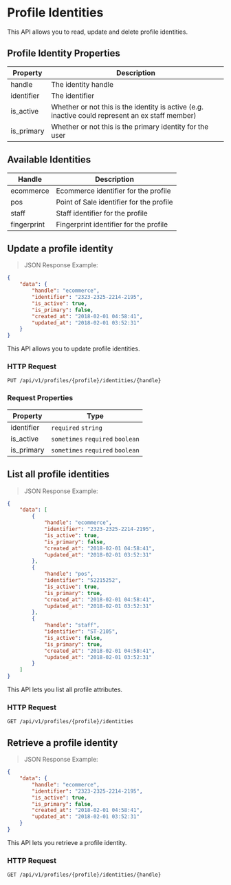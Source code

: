# Profile Identities

This API allows you to read, update and delete profile identities.

## Profile Identity Properties

| Property               | Description                                 |
|-------------------------|---------------------------------------------|
| handle | The identity handle |
| identifier | The identifier |
| is_active | Whether or not this is the identity is active (e.g. inactive could represent an ex staff member) |
| is_primary | Whether or not this is the primary identity for the user |

## Available Identities

| Handle               | Description                                 |
|-------------------------|---------------------------------------------|
| ecommerce | Ecommerce identifier for the profile |
| pos | Point of Sale identifier for the profile |
| staff | Staff identifier for the profile |
| fingerprint | Fingerprint identifier for the profile |

## Update a profile identity

> JSON Response Example:
                
```json
{
    "data": {
        "handle": "ecommerce",
        "identifier": "2323-2325-2214-2195",
        "is_active": true,
        "is_primary": false,
        "created_at": "2018-02-01 04:58:41",
        "updated_at": "2018-02-01 03:52:31"
    }
}
```

This API allows you to update profile identities.

### HTTP Request

`PUT /api/v1/profiles/{profile}/identities/{handle}`

### Request Properties

| Property               | Type                                            |    
|-------------------------|-------------------------------------------------|
| identifier | `required` `string` |
| is_active | `sometimes` `required` `boolean` | 
| is_primary | `sometimes` `required` `boolean` | 






## List all profile identities

> JSON Response Example:
                
```json
{
    "data": [
        {
            "handle": "ecommerce",
            "identifier": "2323-2325-2214-2195",
            "is_active": true,
            "is_primary": false,
            "created_at": "2018-02-01 04:58:41",
            "updated_at": "2018-02-01 03:52:31"
        },
        {
            "handle": "pos",
            "identifier": "52215252",
            "is_active": true,
            "is_primary": true,
            "created_at": "2018-02-01 04:58:41",
            "updated_at": "2018-02-01 03:52:31"
        },
        {
            "handle": "staff",
            "identifier": "ST-2105",
            "is_active": false,
            "is_primary": true,
            "created_at": "2018-02-01 04:58:41",
            "updated_at": "2018-02-01 03:52:31"
        }
    ]
}
```

This API lets you list all profile attributes.

### HTTP Request

`GET /api/v1/profiles/{profile}/identities`







## Retrieve a profile identity

> JSON Response Example:
                
```json
{
    "data": {
        "handle": "ecommerce",
        "identifier": "2323-2325-2214-2195",
        "is_active": true,
        "is_primary": false,
        "created_at": "2018-02-01 04:58:41",
        "updated_at": "2018-02-01 03:52:31"
    }
}
```

This API lets you retrieve a profile identity.

### HTTP Request

`GET /api/v1/profiles/{profile}/identities/{handle}`
